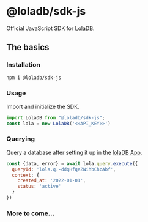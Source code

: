 # @loladb/sdk-js

Official JavaScript SDK for [LolaDB](https://loladb.com).

## The basics

### Installation

```bash
npm i @loladb/sdk-js
```

### Usage

Import and initialize the SDK.

```js
import LolaDB from "@loladb/sdk-js";
const lola = new LolaDB('<<API_KEY>>')
```

### Querying

Query a database after setting it up in the [lolaDB App](https://app.loladb.com).

```js
const {data, error} = await lola.query.execute({
  queryId: 'lola.q.-ddqHfqeZNihbChcAbf',
  context: {
    created_at: '2022-01-01',
    status: 'active'
  } 
})
```

### More to come...
